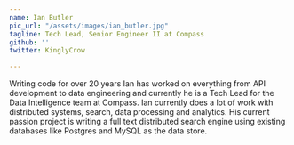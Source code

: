 ```yaml
---
name: Ian Butler
pic_url: "/assets/images/ian_butler.jpg"
tagline: Tech Lead, Senior Engineer II at Compass
github: ''
twitter: KinglyCrow

---
```

Writing code for over 20 years Ian has worked on everything from API development to data engineering and currently he is a Tech Lead for the Data Intelligence team at Compass. Ian currently does a lot of work with distributed systems, search, data processing and analytics. His current passion project is writing a full text distributed search engine using existing databases like Postgres and MySQL as the data store.